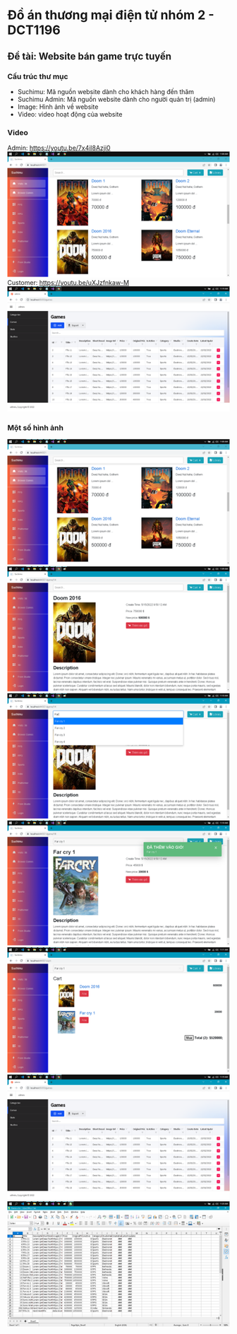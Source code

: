 # Đồ án thương mại điện tử nhóm 2 - DCT1196
## Đề tài: Website bán game trực tuyến

### Cấu trúc thư mục
* Suchimu: Mã nguồn website dành cho khách hàng đến thăm
* Suchimu Admin: Mã nguồn website dành cho người quản trị (admin)
* Image: Hình ảnh về website
* Video: video hoạt động của website

### Video
Admin: https://youtu.be/7x4il8Azji0
[![Watch the video](./Image/Index.png?raw=true "Title")](https://youtu.be/7x4il8Azji0)
Customer: https://youtu.be/uXJzfnkaw-M
[![Watch the video](./Image/AdminGames.png?raw=true "Title")](https://youtu.be/uXJzfnkaw-M)

### Một số hình ảnh
![Website image demo](./Image/Index.png?raw=true "Title")
![Website image demo](./Image/Details.png?raw=true "Title")
![Website image demo](./Image/Search.png?raw=true "Title")
![Website image demo](./Image/AddToCart.png?raw=true "Title")
![Website image demo](./Image/Cart.png?raw=true "Title")
![Website image demo](./Image/AdminGames.png?raw=true "Title")
![Website image demo](./Image/ExportExcel.png?raw=true "Title")
